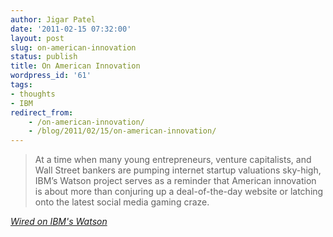 ```yaml
---
author: Jigar Patel
date: '2011-02-15 07:32:00'
layout: post
slug: on-american-innovation
status: publish
title: On American Innovation
wordpress_id: '61'
tags:
- thoughts
- IBM
redirect_from:
    - /on-american-innovation/
    - /blog/2011/02/15/on-american-innovation/
---
```


>At a time when many young entrepreneurs, venture capitalists, and
>Wall Street bankers are pumping internet startup valuations
>sky-high, IBM’s Watson project serves as a reminder that American
>innovation is about more than conjuring up a deal-of-the-day
>website or latching onto the latest social media gaming craze.

*[Wired on IBM's Watson](http://www.wired.com/epicenter/2011/02/watson-jeopardy/?pid=204)*




